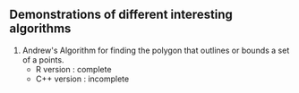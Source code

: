 ## Demonstrations of different interesting algorithms

1. Andrew's Algorithm for finding the polygon that outlines or bounds
   a set of a points.
   - R version   : complete
   - C++ version : incomplete 
